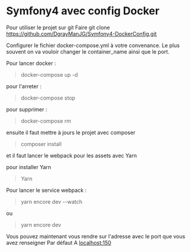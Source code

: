 # Symfony4 avec config Docker

Pour utiliser le projet sur git 
Faire git clone https://github.com/DgrayManJG/Symfony4-DockerConfig.git

Configurer le fichier docker-compose.yml à votre convenance.
Le plus souvent on va vouloir changer le container_name ainsi que le port.

Pour lancer docker :
> docker-compose up -d

pour l'arreter : 
> docker-compose stop

pour supprimer : 
> docker-compose rm

ensuite il faut mettre à jours le projet avec composer
> composer install

et il faut lancer le webpack pour les assets avec Yarn

pour installer Yarn
> Yarn

Pour lancer le service webpack :
> yarn encore dev --watch

ou 
> yarn encore dev

Vous pouvez maintenant vous rendre sur l'adresse avec le port que vous avez renseigner
Par défaut 
A [localhost:150](http://localhost:150")
